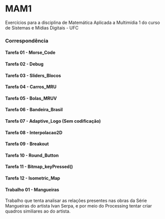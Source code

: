 # MAM1
Exercícios para a disciplina de Matemática Aplicada a Multimídia 1 do curso de Sistemas e Mídias Digitais - UFC

### Correspondência
#### Tarefa 01 - Morse_Code
#### Tarefa 02 - Debug
#### Tarefa 03 - Sliders_Blocos
#### Tarefa 04 - Carros_MRU
#### Tarefa 05 - Bolas_MRUV
#### Tarefa 06 - Bandeira_Brasil
#### Tarefa 07 - Adaptive_Logo (Sem codificação)
#### Tarefa 08 - Interpolacao2D
#### Tarefa 09 - Breakout
#### Tarefa 10 - Round_Button
#### Tarefa 11 - Bitmap_keyPressed()
#### Tarefa 12 - Isometric_Map

#### Trabalho 01 - Mangueiras
Trabalho que tenta analisar as relações presentes nas obras da Série Mangueiras do artista Ivan Serpa, e por meio do Processing tentar criar quadros similiares ao do artista.
